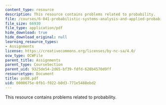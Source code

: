 ```yaml
---
content_type: resource
description: This resource contains problems related to probability.
file: /courses/6-041-probabilistic-systems-analysis-and-applied-probability-spring-2006/0000675e0fb1f022b0d3771e5488ebd2_ps08.pdf
file_size: 66930
file_type: application/pdf
hide_download: true
hide_download_original: null
learning_resource_types:
- Assignments
license: https://creativecommons.org/licenses/by-nc-sa/4.0/
ocw_type: OCWFile
parent_title: Assignments
parent_type: CourseSection
parent_uid: 9325de54-2d65-bf39-fdfd-628b4570d9ff
resourcetype: Document
title: ps08.pdf
uid: 0000675e-0fb1-f022-b0d3-771e5488ebd2
---
```

This resource contains problems related to probability.